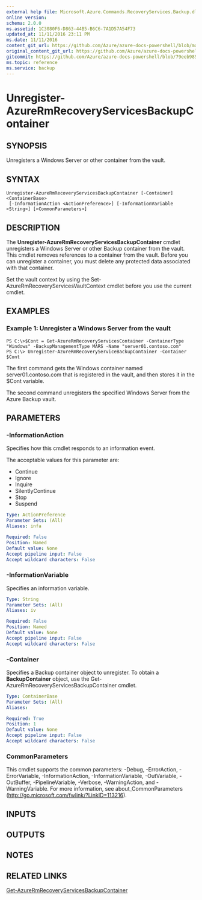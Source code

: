 ```yaml
---
external help file: Microsoft.Azure.Commands.RecoveryServices.Backup.dll-Help.xml
online version:
schema: 2.0.0
ms.assetid: 1C3080F6-D863-44B5-B6C6-7A1D57A54F73
updated_at: 11/11/2016 23:11 PM
ms.date: 11/11/2016
content_git_url: https://github.com/Azure/azure-docs-powershell/blob/master/azureps-cmdlets-docs/ResourceManager/AzureRM.RecoveryServices.Backup/v2.1.0/Unregister-AzureRmRecoveryServicesBackupContainer.md
original_content_git_url: https://github.com/Azure/azure-docs-powershell/blob/master/azureps-cmdlets-docs/ResourceManager/AzureRM.RecoveryServices.Backup/v2.1.0/Unregister-AzureRmRecoveryServicesBackupContainer.md
gitcommit: https://github.com/Azure/azure-docs-powershell/blob/79eeb985ea480979357fb4695832a0c3d29a48bf
ms.topic: reference
ms.service: backup
---
```


# Unregister-AzureRmRecoveryServicesBackupContainer

## SYNOPSIS
Unregisters a Windows Server or other container from the vault.

## SYNTAX

```
Unregister-AzureRmRecoveryServicesBackupContainer [-Container] <ContainerBase>
 [-InformationAction <ActionPreference>] [-InformationVariable <String>] [<CommonParameters>]
```

## DESCRIPTION
The **Unregister-AzureRmRecoveryServicesBackupContainer** cmdlet unregisters a Windows Server or other Backup container from the vault.
This cmdlet removes references to a container from the vault.
Before you can unregister a container, you must delete any protected data associated with that container.

Set the vault context by using the Set-AzureRmRecoveryServicesVaultContext cmdlet before you use the current cmdlet.

## EXAMPLES

### Example 1: Unregister a Windows Server from the vault
```
PS C:\>$Cont = Get-AzureRmRecoveryServicesContainer -ContainerType "Windows" -BackupManagementType MARS -Name "server01.contoso.com"
PS C:\> Unregister-AzureRmRecoveryServiceBackupContainer -Container $Cont
```

The first command gets the Windows container named server01.contoso.com that is registered in the vault, and then stores it in the $Cont variable.

The second command unregisters the specified Windows Server from the Azure Backup vault.

## PARAMETERS

### -InformationAction
Specifies how this cmdlet responds to an information event.

The acceptable values for this parameter are:

- Continue
- Ignore
- Inquire
- SilentlyContinue
- Stop
- Suspend

```yaml
Type: ActionPreference
Parameter Sets: (All)
Aliases: infa

Required: False
Position: Named
Default value: None
Accept pipeline input: False
Accept wildcard characters: False
```

### -InformationVariable
Specifies an information variable.

```yaml
Type: String
Parameter Sets: (All)
Aliases: iv

Required: False
Position: Named
Default value: None
Accept pipeline input: False
Accept wildcard characters: False
```

### -Container
Specifies a Backup container object to unregister.
To obtain a **BackupContainer** object, use the Get-AzureRmRecoveryServicesBackupContainer cmdlet.

```yaml
Type: ContainerBase
Parameter Sets: (All)
Aliases: 

Required: True
Position: 1
Default value: None
Accept pipeline input: False
Accept wildcard characters: False
```

### CommonParameters
This cmdlet supports the common parameters: -Debug, -ErrorAction, -ErrorVariable, -InformationAction, -InformationVariable, -OutVariable, -OutBuffer, -PipelineVariable, -Verbose, -WarningAction, and -WarningVariable. For more information, see about_CommonParameters (http://go.microsoft.com/fwlink/?LinkID=113216).

## INPUTS

## OUTPUTS

## NOTES

## RELATED LINKS

[Get-AzureRmRecoveryServicesBackupContainer](./Get-AzureRmRecoveryServicesBackupContainer.md)



